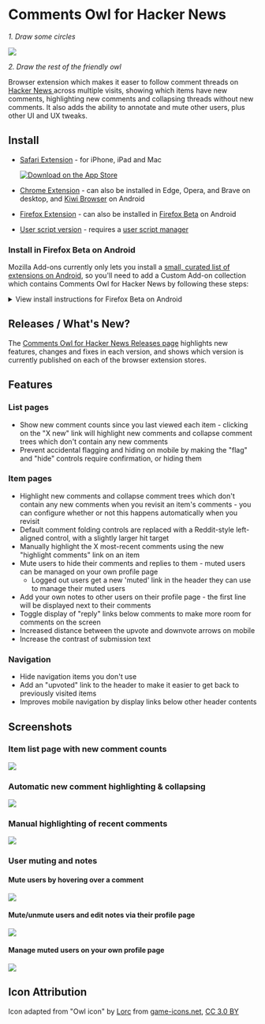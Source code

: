 # Comments Owl for Hacker News

_1. Draw some circles_

![](promo/draw-the-rest-of-the-owl.gif)

_2. Draw the rest of the friendly owl_

Browser extension which makes it easer to follow comment threads on [Hacker News ](https://news.ycombinator.com) across multiple visits, showing which items have new comments, highlighting new comments and collapsing threads without new comments. It also adds the ability to annotate and mute other users, plus other UI and UX tweaks.

## Install

* [Safari Extension](https://apps.apple.com/us/app/comments-owl-for-hacker-news/id6451333500?platform=iphone) - for iPhone, iPad and Mac

  [![Download on the App Store](promo/app-store.png)](https://apps.apple.com/us/app/comments-owl-for-hacker-news/id6451333500?platform=iphone)

* [Chrome Extension](https://chrome.google.com/webstore/detail/kpoggabejgbenjahggloahnnaolmfock) - can also be installed in Edge, Opera, and Brave on desktop, and [Kiwi Browser](https://play.google.com/store/apps/details?id=com.kiwibrowser.browser) on Android
* [Firefox Extension](https://addons.mozilla.org/en-US/firefox/addon/hn-comments-owl/) - can also be installed in [Firefox Beta](#install-in-firefox-beta-on-android) on Android
* [User script version](https://greasyfork.org/en/scripts/18066-comments-owl-for-hacker-news) - requires a [user script manager](https://greasyfork.org/en#home-step-1)

### Install in Firefox Beta on Android

Mozilla Add-ons currently only lets you install a [small, curated list of extensions on Android](https://addons.mozilla.org/en-US/android/), so you'll need to add a Custom Add-on collection which contains Comments Owl for Hacker News by following these steps:

<details>
  <summary>
  View install instructions for Firefox Beta on Android
  </summary>
  <br>
  <ul>
    <li>
      Install <a href="https://play.google.com/store/apps/details?id=org.mozilla.firefox_beta" rel="nofollow">Firefox Beta</a> on your Android device</li>
    <li>
      <a href="https://blog.mozilla.org/addons/2020/09/29/expanded-extension-support-in-firefox-for-android-nightly/" rel="nofollow">Follow these instructions</a> to enable Custom Add-on collections, TL;DR:
      <ul>
        <li>Settings → About Firefox Beta → Tap on the Firefox logo 5 times</li>
      </ul>
    </li>
    <li>
      In "Custom Add-on collection", which is now available under Advanced settings, enter the following details and tap "OK":
      <ul>
        <li>13844640</li>
        <li>Android-Collection</li>
      </ul>
      <br>
      <img src="https://raw.githubusercontent.com/insin/comments-owl-for-hacker-news/master/screenshots/install_custom_collection.png" alt="Screenshot of what the custom collection to install Comments Owl for Hacker News on Firefox Beta should look like when correctly configured">
    </li>
  </ul>
  <p>You'll now be able to install Comments Owl for Hacker News via the Add-ons page.</p>
  <img src="https://raw.githubusercontent.com/insin/comments-owl-for-hacker-news/master/screenshots/install_addons.jpg" alt="Screenshot of the Add-ons page in Firefox Beta setting up the Custom Add-on collection with the details above" style="max-width:100%;">
</details>

## Releases / What's New?

The [Comments Owl for Hacker News Releases page](https://github.com/insin/comments-owl-for-hacker-news/releases) highlights new features, changes and fixes in each version, and shows which version is currently published on each of the browser extension stores.

## Features

### List pages

- Show new comment counts since you last viewed each item - clicking on the "X new" link will  highlight new comments and collapse comment trees which don't contain any new comments
- Prevent accidental flagging and hiding on mobile by making the "flag" and "hide" controls require confirmation, or hiding them

### Item pages

- Highlight new comments and collapse comment trees which don't contain any new comments when you revisit an item's comments - you can configure whether or not this happens automatically when you revisit
- Default comment folding controls are replaced with a Reddit-style left-aligned control, with a slightly larger hit target
- Manually highlight the X most-recent comments using the new "highlight comments" link on an item
- Mute users to hide their comments and replies to them - muted users can be managed on your own profile page
  - Logged out users get a new 'muted' link in the header they can use to manage their muted users
- Add your own notes to other users on their profile page - the first line will be displayed next to their comments
- Toggle display of "reply" links below comments to make more room for comments on the screen
- Increased distance between the upvote and downvote arrows on mobile
- Increase the contrast of submission text

### Navigation

- Hide navigation items you don't use
- Add an "upvoted" link to the header to make it easier to get back to previously visited items
- Improves mobile navigation by display links below other header contents

## Screenshots

### Item list page with new comment counts

![](screenshots/item_list.png)

### Automatic new comment highlighting & collapsing

![](screenshots/auto_highlight_new.png)

### Manual highlighting of recent comments

![](screenshots/highlight_past_comments.png)

### User muting and notes

#### Mute users by hovering over a comment

![](screenshots/mute_user_comment.png)

#### Mute/unmute users and edit notes via their profile page

![](screenshots/mute_user_profile.png)

#### Manage muted users on your own profile page

![](screenshots/muted_users.png)

## Icon Attribution

Icon adapted from "Owl icon" by [Lorc](https://lorcblog.blogspot.com/) from [game-icons.net](https://game-icons.net), [CC 3.0 BY](https://creativecommons.org/licenses/by/3.0/)
